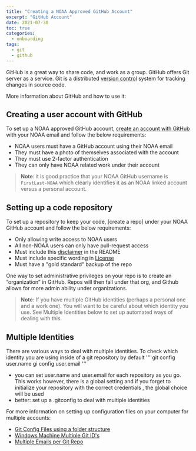```yaml
---
title: "Creating a NOAA Approved GitHub Account"
excerpt: "GitHub Account"
date: 2021-07-30
toc: true
categories:
  - onboarding
tags:
  - git
  - github
---
```


GitHub is a great way to share code, and work as a group. GitHub offers Git server as a service. Git is a distributed [version control](https://noaa-fisheries-integrated-toolbox.github.io/resources/onboarding/version-control/) system for tracking changes in source code.

More information about GitHub and how to use it:


## Creating a user account with GitHub

To set up a NOAA approved GitHub account, [create an account with GitHub](https://help.github.com/en/articles/signing-up-for-a-new-github-account) with your NOAA email and follow the below requirements:

- NOAA users must have a GitHub account using their NOAA email
- They must have a photo of themselves associated with the account
- They must use 2-factor authentication
- They can only have NOAA related work under their account

>**Note**: it is good practice that your NOAA GitHub username is `FirstLast-NOAA` which clearly identifies it as an NOAA linked account versus a personal account.

## Setting up a code repository 

To set up a repository to keep your code, [create a repo] under your NOAA GitHub account and follow the below requirements:

- Only allowing write access to NOAA users
- All non-NOAA users can only have pull-request access
- Must include this [disclaimer](https://github.com/nmfs-fish-tools/Resources/blob/master/Disclaimer.md) in the README 
- Must include specific wording in [License](https://github.com/nmfs-fish-tools/Resources/blob/master/LICENSE.md)
- Must have a "gold standard" backup of the repo

One way to set administrative privileges on your repo is to create an “organization” in GitHub. Repos will then fall under that org, and Github allows for more admin ability under organizations. 

> **Note**: If you have multiple GitHub identities (perhaps a personal one and a work one).  You will want to be careful about which identity you use.  See Multiple Identities below to set up automated ways of dealing with this.

## Multiple Identities
There are various ways to deal with multiple identities. To check which identity you are using inside of a git repository by default
'''
git config user.name
gi config user.email
'''
- you can set user.name and user.email for each repository as you go.  This works however, there is a global setting and if you forget to initialize your repository with the correct credentials , the global choice will be used
- better: set up a .gitconfig to deal with multiple identities

For more information on setting up configuration files on your computer for multiple accounts:
- [Git Config Files using a folder structure](https://www.motowilliams.com/conditional-includes-for-git-config)
- [Windows Machine Multiple Git ID's](https://medium.com/@pinglinh/how-to-have-2-github-accounts-on-one-machine-windows-69b5b4c5b14e)
- [Multiple Emails per Git Repo](https://orrsella.com/2013/08/10/git-using-different-user-emails-for-different-repositories/)
